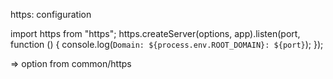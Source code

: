 https: configuration

import https from "https";
https.createServer(options, app).listen(port, function () {
  console.log(`Domain: ${process.env.ROOT_DOMAIN}: ${port}`);
});

=> option from common/https